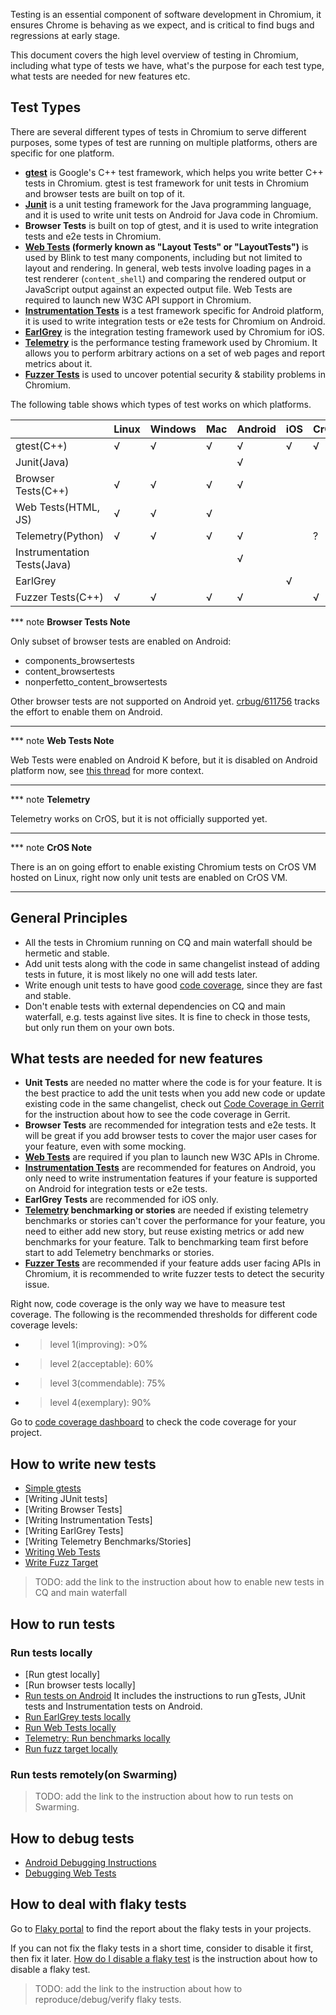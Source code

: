 Testing is an essential component of software development in Chromium,
it ensures Chrome is behaving as we expect, and is critical to find bugs and
regressions at early stage.

This document covers the high level overview of testing in Chromium,
including what type of tests we have, what's the purpose for each test type,
what tests are needed for new features etc.

## Test Types

There are several different types of tests in Chromium to serve different purposes,
some types of test are running on multiple platforms, others are specific
for one platform.

*   **[gtest]** is Google's C++ test framework,
    which helps you write better C++ tests in Chromium.
    gtest is test framework for unit tests in Chromium and browser tests are built on top of it.
*   **[Junit]** is a unit testing framework
    for the Java programming language, and it is used to write
    unit tests on Android for Java code in Chromium.
*   **Browser Tests** is built on top of gtest, and it is used to write integration tests
    and e2e tests in Chromium.
    <!-- TODO(leilei) Add link to browser tests --->
*   **[Web Tests] (formerly known as "Layout Tests" or "LayoutTests")**
    is used by Blink to test many components, including but not
    limited to layout and rendering. In general, web tests involve loading pages
    in a test renderer (`content_shell`) and comparing the rendered output or
    JavaScript output against an expected output file.
    Web Tests are required to launch new W3C API support in Chromium.
*   **[Instrumentation Tests]** is a test framework specific for Android platform,
    it is used to write integration tests or e2e tests for Chromium on Android.
*   **[EarlGrey]** is the integration testing framework used by Chromium for iOS.
*   **[Telemetry]** is the performance testing framework used by Chromium.
    It allows you to perform arbitrary actions on a set of web pages and
    report metrics about it.
*   **[Fuzzer Tests]** is used to uncover potential security & stability problems in Chromium.


The following table shows which types of test works on which platforms.

|                             |  Linux  | Windows |   Mac   | Android |  iOS    |  CrOS   |
|:----------------------------|:--------|:--------|:--------|:--------|:--------|:--------|
| gtest(C++)                  | &#8730; | &#8730; | &#8730; | &#8730; | &#8730; | &#8730; |
| Junit(Java)                 |         |         |         | &#8730; |         |         |
| Browser Tests(C++)          | &#8730; | &#8730; | &#8730; | &#8730; |         |         |
| Web Tests(HTML, JS)         | &#8730; | &#8730; | &#8730; |         |         |         |
| Telemetry(Python)           | &#8730; | &#8730; | &#8730; | &#8730; |         | &#63;   |
| Instrumentation Tests(Java) |         |         |         | &#8730; |         |         |
| EarlGrey                    |         |         |         |         | &#8730; |         |
| Fuzzer Tests(C++)           | &#8730; | &#8730; | &#8730; | &#8730; |         | &#8730; |

*** note
**Browser Tests Note**

Only subset of browser tests are enabled on Android:
*   components_browsertests
*   content_browsertests
*   nonperfetto_content_browsertests

Other browser tests are not supported on Android yet. [crbug/611756]
tracks the effort to enable them on Android.
***

*** note
**Web Tests Note**

Web Tests were enabled on Android K before, but it is disabled on Android platform now,
see [this thread](https://groups.google.com/a/chromium.org/forum/#!topic/blink-dev/338WKwWPbPI/discussion) for more context.
***

*** note
**Telemetry**

Telemetry works on CrOS, but it is not officially supported yet.
***

*** note
**CrOS Note**

There is an on going effort to enable existing Chromium tests on CrOS VM hosted on Linux,
right now only unit tests are enabled on CrOS VM.
***

## General Principles

*   All the tests in Chromium running on CQ and main waterfall should be hermetic and stable.
*   Add unit tests along with the code in same changelist instead of adding tests in future,
    it is most likely no one will add tests later.
*   Write enough unit tests to have good [code coverage](./code_coverage.md),
    since they are fast and stable.
*   Don't enable tests with external dependencies on CQ and main waterfall,
    e.g. tests against live sites.
    It is fine to check in those tests, but only run them on your own bots.

## What tests are needed for new features

* **Unit Tests** are needed no matter where the code is for your feature.
  It is the best practice to add the unit tests
  when you add new code or update existing code in the same changelist,
  check out [Code Coverage in Gerrit](/code_coverage_in_gerrit.md)
  for the instruction about how to see the code coverage in Gerrit.
* **Browser Tests** are recommended for integration tests and e2e tests.
  It will be great if you add browser tests to cover the major user
  cases for your feature, even with some mocking.
* **[Web Tests]** are required if you plan to launch new W3C APIs in Chrome.
* **[Instrumentation Tests]** are recommended for features on Android, you only
  need to write instrumentation features
  if your feature is supported on Android for integration tests or e2e tests.
* **EarlGrey Tests** are recommended for iOS only.
* **[Telemetry] benchmarking or stories** are needed if existing telemetry
  benchmarks or stories can't cover the performance for your feature,
  you need to either add new story, but reuse existing metrics or
  add new benchmarks for your feature. Talk to benchmarking team first
  before start to add Telemetry benchmarks or stories.
* **[Fuzzer Tests]** are recommended if your feature adds user facing APIs
  in Chromium, it is recommended to write fuzzer tests to detect the security issue.

Right now, code coverage is the only way we have to measure test coverage.
The following is the recommended thresholds for different code coverage levels:
* >level 1(improving): >0%
* >level 2(acceptable): 60%
* >level 3(commendable): 75%
* >level 4(exemplary): 90%

Go to [code coverage dashboard](https://analysis.chromium.org/p/chromium/coverage) to check the code coverage for your project.


## How to write new tests
*  [Simple gtests]
*  [Writing JUnit tests]
*  [Writing Browser Tests]
*  [Writing Instrumentation Tests]
*  [Writing EarlGrey Tests]
*  [Writing Telemetry Benchmarks/Stories]
*  [Writing Web Tests](./writing_web_tests.md)
*  [Write Fuzz Target]

>TODO: add the link to the instruction about how to enable new tests in CQ and main waterfall

## How to run tests

### Run tests locally
*  [Run gtest locally]
*  [Run browser tests locally]
*  [Run tests on Android](./android_test_instructions.md#Running-Tests)
   It includes the instructions to run gTests, JUnit tests and Instrumentation tests on Android.
*  [Run EarlGrey tests locally](../ios/testing.md#running-tests-from-xcode)
*  [Run Web Tests locally](./testing/web_tests.md#running-web-tests)
*  [Telemetry: Run benchmarks locally]
*  [Run fuzz target locally]

### Run tests remotely(on Swarming)
>TODO: add the link to the instruction about how to run tests on Swarming.

## How to debug tests
*  [Android Debugging Instructions]
*  [Debugging Web Tests]

## How to deal with flaky tests

Go to [Flaky portal] to find the report about the flaky tests in your projects.

If you can not fix the flaky tests in a short time, consider to disable it first,
then fix it later. [How do I disable a flaky test] is the instruction about how to disable a flaky test.

>TODO: add the link to the instruction about how to reproduce/debug/verify flaky tests.


[gtest]: https://github.com/google/googletest
[Simple gtests]: https://github.com/google/googletest/blob/master/googletest/docs/primer.md#simple-tests
[Junit]: https://developer.android.com/training/testing/junit-rules
[Instrumentation Tests]: https://chromium.googlesource.com/chromium/src/+/master/testing/android/docs/instrumentation.md
[EarlGrey]: https://github.com/google/EarlGrey
[Telemetry]: https://chromium.googlesource.com/catapult/+/HEAD/telemetry/README.md
[Fuzzer Tests]: https://chromium.googlesource.com/chromium/src/+/master/testing/libfuzzer/README.md
[Web Tests]: ./web_tests.md
[crbug/611756]: https://bugs.chromium.org/p/chromium/issues/detail?id=611756
[Flaky portal]: https://analysis.chromium.org/p/chromium/flake-portal
[Write Fuzz Target]: https://chromium.googlesource.com/chromium/src/+/master/testing/libfuzzer/getting_started.md#write-fuzz-target
[Telemetry: Run benchmarks locally]: https://chromium.googlesource.com/catapult/+/HEAD/telemetry/docs/run_benchmarks_locally.md
[Run fuzz target locally]: https://chromium.googlesource.com/chromium/src/+/master/testing/libfuzzer/getting_started.md#build-and-run-fuzz-target-locally
[Android Debugging Instructions]: https://chromium.googlesource.com/chromium/src/+/HEAD/docs/android_debugging_instructions.md
[Debugging Web Tests]: https://chromium.googlesource.com/chromium/src/+/HEAD/docs/testing/web_tests.md#Debugging-Web-Tests
[code coverage dashboard]: https://analysis.chromium.org/p/chromium/coverage
[How do I disable a flaky test]: https://www.chromium.org/developers/tree-sheriffs/sheriff-details-chromium#TOC-How-do-I-disable-a-flaky-test-
